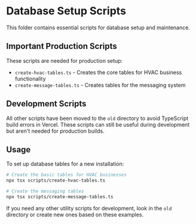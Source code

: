 # Database Setup Scripts

This folder contains essential scripts for database setup and maintenance.

## Important Production Scripts

These scripts are needed for production setup:

- `create-hvac-tables.ts` - Creates the core tables for HVAC business functionality
- `create-message-tables.ts` - Creates tables for the messaging system

## Development Scripts

All other scripts have been moved to the `old` directory to avoid TypeScript build errors in Vercel. These scripts can still be useful during development but aren't needed for production builds.

## Usage

To set up database tables for a new installation:

```bash
# Create the basic tables for HVAC businesses
npx tsx scripts/create-hvac-tables.ts

# Create the messaging tables
npx tsx scripts/create-message-tables.ts
```

If you need any other utility scripts for development, look in the `old` directory or create new ones based on these examples.